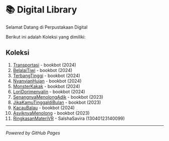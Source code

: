 # 📚 Digital Library

Selamat Datang di Perpustakaan Digital

Berikut ini adalah Koleksi yang dimiliki:

## Koleksi 
1. [Transportasi](ebook/Transportasi.pdf) - bookbot (2024)
2. [BelalaiTiwi](ebook/BelalaiTiwi.pdf) - bookbot (2024)
3. [TerbangTinggi](ebook/TerbangTinggi.pdf) - bookbot (2024)
4. [NyanyianHujan](ebook/NyanyianHujan.pdf) - bookbot (2024)
5. [MonsterKakak](ebook/MonsterKakak.pdf) - bookbot (2024)
6. [LoriDorimenyalin](ebook/LoriDorimenyalin.pdf) - bookbot (2024)
7. [SenangnyaMenolongAdik](ebook/SenangnyaMenolongAdik.pdf) - bookbot (2023)
8. [JikaKamuTinggaldiBulan](ebook/JikaKamuTinggaldiBulan.pdf) - bookbot (2023)
9. [KacauBalau](ebook/KacauBalau.pdf) - bookbot (2024)
10. [AsyiknyaMenolong](ebook/AsyiknyaMenolong.pdf) - bookbot (2023)
11. [RingkasanMateriVR](ebook/RingkasanMateriVR.pdf) - SalshaSavira (13040123140099)


   
---

*Powered by GitHub Pages*
